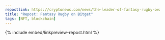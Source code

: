 ```yaml
---
repostlink: https://cryptonews.com/news/the-leader-of-fantasy-rugby-oval3-chooses-bitget-for-its-very-first-listing.htm
title: "Repost: Fantasy Rugby on Bitget"
tags: [NFT, blockchain]
---
```


{% include embed/linkpreview-repost.html %}
